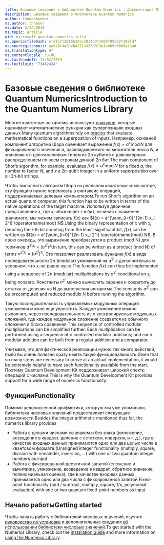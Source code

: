 ```yaml
---
title: Базовые сведения о библиотеке Quantum Numerics | Документация Майкрософт
description: Базовые сведения о библиотеке Quantum Numerics
author: thomashaener
ms.author: thhaner
ms.date: 5/14/2019
ms.topic: article
uid: microsoft.quantum.numerics.intro
ms.openlocfilehash: efd1a712616534ac281433fc008f0983271881d7
ms.sourcegitcommit: aa5e6f4a2deb4271a333d3f1b1eb69b5bb9a7bad
ms.translationtype: HT
ms.contentlocale: ru-RU
ms.lasthandoff: 11/02/2019
ms.locfileid: "73442434"
---
```

# <a name="introduction-to-the-quantum-numerics-library"></a><span data-ttu-id="e32e6-103">Базовые сведения о библиотеке Quantum Numerics</span><span class="sxs-lookup"><span data-stu-id="e32e6-103">Introduction to the Quantum Numerics Library</span></span>

<span data-ttu-id="e32e6-104">Многие квантовые алгоритмы используют [оракулов](xref:microsoft.quantum.concepts.oracles), которые оценивают математические функции как суперпозицию входных данных.</span><span class="sxs-lookup"><span data-stu-id="e32e6-104">Many quantum algorithms rely on [oracles](xref:microsoft.quantum.concepts.oracles) that evaluate mathematical functions on a superposition of inputs.</span></span>
<span data-ttu-id="e32e6-105">Например, основной компонент алгоритма Шора оценивает выражение $f(x) = a^x\operatorname{mod} N$ для фиксированного значения $a$, раскладываемого на множители числа $N$, и значения $x$ с целочисленным типом из $2n$ кубитов с равномерным распределением по всем строкам длиной $2n$ бит.</span><span class="sxs-lookup"><span data-stu-id="e32e6-105">The main component of Shor's algorithm, for example, evaluates $f(x) = a^x\operatorname{mod} N$ for a fixed $a$, the number to factor $N$, and $x$ a $2n$-qubit integer in a uniform superposition over all $2n$-bit strings.</span></span>

<span data-ttu-id="e32e6-106">Чтобы выполнить алгоритм Шора на реальном квантовом компьютере, эту функцию нужно переписать в синтаксис операций, поддерживаемых целевым компьютером.</span><span class="sxs-lookup"><span data-stu-id="e32e6-106">To run Shor's algorithm on an actual quantum computer, this function has to be written in terms of the native operations of the target machine.</span></span>
<span data-ttu-id="e32e6-107">Используя двоичное представление $x$, где $x_i$ обозначает $i$-й бит, начиная с наименее значимого, мы можем записать $f(x)$ как $f(x) = a^{\sum_{i=0}^{2n-1} x_i 2^i} \operatorname{mod} N$.</span><span class="sxs-lookup"><span data-stu-id="e32e6-107">Using the binary representation of $x$ with $x_i$ denoting the $i$-th bit counting from the least-significant bit, $f(x)$ can be written as $f(x) = a^{\sum_{i=0}^{2n-1} x_i 2^i} \operatorname{mod} N$.</span></span>
<span data-ttu-id="e32e6-108">В свою очередь, это выражение преобразуется в product (mod N) для терминов $a^{2^i x_i}=(a^{2^i})^{x_i}$.</span><span class="sxs-lookup"><span data-stu-id="e32e6-108">In turn, this can be written as a product (mod N) of terms $a^{2^i x_i}=(a^{2^i})^{x_i}$.</span></span> <span data-ttu-id="e32e6-109">Это позволяет реализовать функцию $f(x)$ в виде последовательности $2n$ (modular) умножений на $a^{2^i}$ с дополнительным условием, что $x_i$ не равно нулю.</span><span class="sxs-lookup"><span data-stu-id="e32e6-109">The function $f(x)$ can thus be implemented using a sequence of $2n$ (modular) multiplications by $a^{2^i}$ conditional on $x_i$ being nonzero.</span></span> <span data-ttu-id="e32e6-110">Константы $a^{2^i}$ можно вычислить заранее и сократить до остатка от деления на N до выполнения алгоритма.</span><span class="sxs-lookup"><span data-stu-id="e32e6-110">The constants $a^{2^i}$ can be precomputed and reduced modulo N before running the algorithm.</span></span>

<span data-ttu-id="e32e6-111">Такую последовательность управляемых модульных операций умножения можно еще упростить. Каждое умножение можно выполнять через последовательность из $n$ контролируемых модульных сложений, где каждое модульное сложение создается из обычного сложения и блока сравнения.</span><span class="sxs-lookup"><span data-stu-id="e32e6-111">This sequence of controlled modular multiplications can be simplified further: Each multiplication can be performed using a sequence of $n$ controlled modular additions; and each modular addition can be built from a regular addition and a comparator.</span></span>


<span data-ttu-id="e32e6-112">Учитывая, что для фактической реализации нужно так много действий, было бы очень полезно сразу иметь такую функциональность.</span><span class="sxs-lookup"><span data-stu-id="e32e6-112">Given that so many steps are necessary to arrive at an actual implementation, it would be extremely helpful to have such functionality available from the start.</span></span>
<span data-ttu-id="e32e6-113">Поэтому Quantum Development Kit поддерживает широкий спектр операций с числами.</span><span class="sxs-lookup"><span data-stu-id="e32e6-113">This is why the Quantum Development Kit provides support for a wide range of numerics functionality.</span></span>


## <a name="functionality"></a><span data-ttu-id="e32e6-114">Функции</span><span class="sxs-lookup"><span data-stu-id="e32e6-114">Functionality</span></span>

<span data-ttu-id="e32e6-115">Помимо целочисленной арифметики, которую мы уже упоминали, библиотека числовых значений предоставляет следующие возможности.</span><span class="sxs-lookup"><span data-stu-id="e32e6-115">Besides the integer arithmetic mentioned thus far, the numerics library provides</span></span>

 - <span data-ttu-id="e32e6-116">Работа с целыми числами со знаком и без знака (умножение, возведение в квадрат, деление с остатком, инверсия, и т. д.), где в качестве входных данных принимаются одно или два целых числа в квантовом формате.</span><span class="sxs-lookup"><span data-stu-id="e32e6-116">(Un)signed integer functionality (multiply, square, division with remainder, inversion, ...) with one or two quantum integer numbers as input</span></span>
 - <span data-ttu-id="e32e6-117">Работа с фиксированной десятичной запятой (сложение и вычитание, умножение, возведение в квадрат, обратное значение, полиномиальная оценка), где в качестве входных данных принимается одно или два числа с фиксированной запятой.</span><span class="sxs-lookup"><span data-stu-id="e32e6-117">Fixed-point functionality (add / subtract, multiply, square, 1/x, polynomial evaluation) with one or two quantum fixed-point numbers as input</span></span>

## <a name="getting-started"></a><span data-ttu-id="e32e6-118">Начало работы</span><span class="sxs-lookup"><span data-stu-id="e32e6-118">Getting started</span></span>

<span data-ttu-id="e32e6-119">Чтобы начать работу с библиотекой числовых значений, изучите [руководство по установке](xref:microsoft.quantum.numerics.installation) и дополнительные сведения [об использовании библиотеки числовых значений](xref:microsoft.quantum.numerics.usage).</span><span class="sxs-lookup"><span data-stu-id="e32e6-119">To get started with the Numerics Library, check out the [installation guide](xref:microsoft.quantum.numerics.installation) and more information on [using the Numerics Library](xref:microsoft.quantum.numerics.usage).</span></span>
